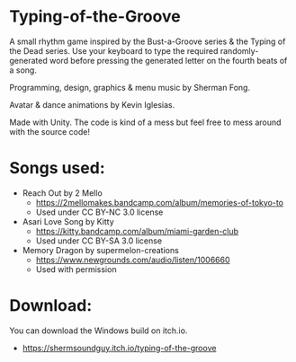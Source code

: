 # Typing-of-the-Groove

A small rhythm game inspired by the Bust-a-Groove series & the Typing of the Dead series. Use your keyboard to type the required randomly-generated word before pressing the generated letter on the fourth beats of a song.

Programming, design, graphics & menu music by Sherman Fong.

Avatar & dance animations by Kevin Iglesias.

Made with Unity. The code is kind of a mess but feel free to mess around with the source code!

# Songs used:

- Reach Out by 2 Mello
  - https://2mellomakes.bandcamp.com/album/memories-of-tokyo-to
  - Used under CC BY-NC 3.0 license
- Asari Love Song by Kitty
  - https://kitty.bandcamp.com/album/miami-garden-club
  - Used under CC BY-SA 3.0 license
- Memory Dragon by supermelon-creations
  - https://www.newgrounds.com/audio/listen/1006660
  - Used with permission

# Download:

You can download the Windows build on itch.io.
  - https://shermsoundguy.itch.io/typing-of-the-groove
